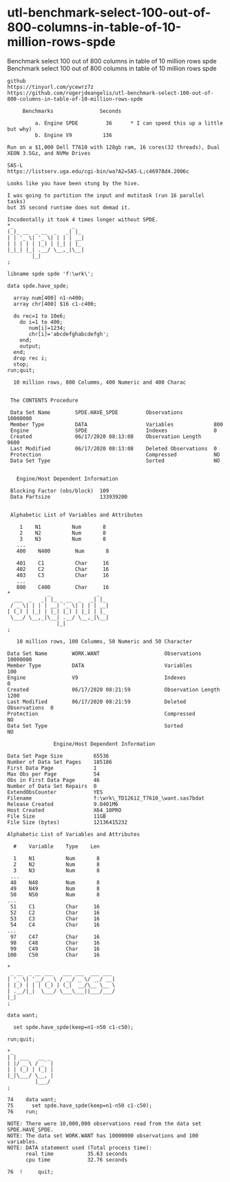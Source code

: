 # utl-benchmark-select-100-out-of-800-columns-in-table-of-10-million-rows-spde
Benchmark select 100 out of 800 columns in table of 10 million rows spde 
    Benchmark select 100 out of 800 columns in table of 10 million rows spde                                                    
                                                                                                                                
    github                                                                                                                      
    https://tinyurl.com/ycewrz7z                                                                                                
    https://github.com/rogerjdeangelis/utl-benchmark-select-100-out-of-800-columns-in-table-of-10-million-rows-spde             
                                                                                                                                
         Benchmarks               Seconds                                                                                       
                                                                                                                                
             a. Engine SPDE         36      * I can speed this up a little but why)                                             
             b. Engine V9          136                                                                                          
                                                                                                                                
    Run on a $1,000 Dell T7610 with 128gb ram, 16 cores(32 threads), Dual XEON 3.5Gz, and NVMe Drives                           
                                                                                                                                
    SAS-L                                                                                                                       
    https://listserv.uga.edu/cgi-bin/wa?A2=SAS-L;c46978d4.2006c                                                                 
                                                                                                                                
    Looks like you have been stung by the hive.                                                                                 
                                                                                                                                
    I was going to partition the input and mutitask (run 16 parallel tasks)                                                     
    but 35 second runtime does not demad it.                                                                                    
                                                                                                                                
    Incodentally it took 4 times longer without SPDE.                                                                           
    *_                   _                                                                                                      
    (_)_ __  _ __  _   _| |_                                                                                                    
    | | '_ \| '_ \| | | | __|                                                                                                   
    | | | | | |_) | |_| | |_                                                                                                    
    |_|_| |_| .__/ \__,_|\__|                                                                                                   
            |_|                                                                                                                 
    ;                                                                                                                           
                                                                                                                                
    libname spde spde 'f:\wrk\';                                                                                                
                                                                                                                                
    data spde.have_spde;                                                                                                        
                                                                                                                                
      array num[400] n1-n400;                                                                                                   
      array chr[400] $16 c1-c400;                                                                                               
                                                                                                                                
      do rec=1 to 10e6;                                                                                                         
        do i=1 to 400;                                                                                                          
           num[i]=1234;                                                                                                         
           chr[i]='abcdefghabcdefgh';                                                                                           
        end;                                                                                                                    
        output;                                                                                                                 
      end;                                                                                                                      
      drop rec i;                                                                                                               
      stop;                                                                                                                     
    run;quit;                                                                                                                   
                                                                                                                                
      10 million rows, 800 Columms, 400 Numeric and 400 Charac                                                                  
                                                                                                                                
                                                                                                                                
     The CONTENTS Procedure                                                                                                     
                                                                                                                                
     Data Set Name        SPDE.HAVE_SPDE         Observations          10000000                                                 
     Member Type          DATA                   Variables             800                                                      
     Engine               SPDE                   Indexes               0                                                        
     Created              06/17/2020 08:13:08    Observation Length    9600                                                     
     Last Modified        06/17/2020 08:13:08    Deleted Observations  0                                                        
     Protection                                  Compressed            NO                                                       
     Data Set Type                               Sorted                NO                                                       
                                                                                                                                
                                                                                                                                
       Engine/Host Dependent Information                                                                                        
                                                                                                                                
     Blocking Factor (obs/block)  109                                                                                           
     Data Partsize                133939200                                                                                     
                                                                                                                                
                                                                                                                                
     Alphabetic List of Variables and Attributes                                                                                
                                                                                                                                
        1    N1          Num       8                                                                                            
        2    N2          Num       8                                                                                            
        3    N3          Num       8                                                                                            
       ...                                                                                                                      
       400    N400        Num       8                                                                                           
                                                                                                                                
       401    C1          Char     16                                                                                           
       402    C2          Char     16                                                                                           
       403    C3          Char     16                                                                                           
       ...                                                                                                                      
       800    C400        Char     16                                                                                           
    *            _               _                                                                                              
      ___  _   _| |_ _ __  _   _| |_                                                                                            
     / _ \| | | | __| '_ \| | | | __|                                                                                           
    | (_) | |_| | |_| |_) | |_| | |_                                                                                            
     \___/ \__,_|\__| .__/ \__,_|\__|                                                                                           
                    |_|                                                                                                         
    ;                                                                                                                           
                                                                                                                                
       10 million rows, 100 Columms, 50 Numeric and 50 Character                                                                
                                                                                                                                
    Data Set Name        WORK.WANT                     Observations          10000000                                           
    Member Type          DATA                          Variables             100                                                
    Engine               V9                            Indexes               0                                                  
    Created              06/17/2020 08:21:59           Observation Length    1200                                               
    Last Modified        06/17/2020 08:21:59           Deleted Observations  0                                                  
    Protection                                         Compressed            NO                                                 
    Data Set Type                                      Sorted                NO                                                 
                                                                                                                                
                   Engine/Host Dependent Information                                                                            
                                                                                                                                
    Data Set Page Size          65536                                                                                           
    Number of Data Set Pages    185186                                                                                          
    First Data Page             1                                                                                               
    Max Obs per Page            54                                                                                              
    Obs in First Data Page      46                                                                                              
    Number of Data Set Repairs  0                                                                                               
    ExtendObsCounter            YES                                                                                             
    Filename                    f:\wrk\_TD12612_T7610_\want.sas7bdat                                                            
    Release Created             9.0401M6                                                                                        
    Host Created                X64_10PRO                                                                                       
    File Size                   11GB                                                                                            
    File Size (bytes)           12136415232                                                                                     
                                                                                                                                
    Alphabetic List of Variables and Attributes                                                                                 
                                                                                                                                
      #    Variable    Type    Len                                                                                              
                                                                                                                                
      1    N1          Num       8                                                                                              
      2    N2          Num       8                                                                                              
      3    N3          Num       8                                                                                              
     ...                                                                                                                        
     48    N48         Num       8                                                                                              
     49    N49         Num       8                                                                                              
     50    N50         Num       8                                                                                              
    ...                                                                                                                         
     51    C1          Char     16                                                                                              
     52    C2          Char     16                                                                                              
     53    C3          Char     16                                                                                              
     54    C4          Char     16                                                                                              
    ...                                                                                                                         
     97    C47         Char     16                                                                                              
     98    C48         Char     16                                                                                              
     99    C49         Char     16                                                                                              
    100    C50         Char     16                                                                                              
                                                                                                                                
    *                                                                                                                           
     _ __  _ __ ___   ___ ___  ___ ___                                                                                          
    | '_ \| '__/ _ \ / __/ _ \/ __/ __|                                                                                         
    | |_) | | | (_) | (_|  __/\__ \__ \                                                                                         
    | .__/|_|  \___/ \___\___||___/___/                                                                                         
    |_|                                                                                                                         
    ;                                                                                                                           
                                                                                                                                
    data want;                                                                                                                  
                                                                                                                                
      set spde.have_spde(keep=n1-n50 c1-c50);                                                                                   
                                                                                                                                
    run;quit;                                                                                                                   
                                                                                                                                
    *_                                                                                                                          
    | | ___   __ _                                                                                                              
    | |/ _ \ / _` |                                                                                                             
    | | (_) | (_| |                                                                                                             
    |_|\___/ \__, |                                                                                                             
             |___/                                                                                                              
    ;                                                                                                                           
                                                                                                                                
    74    data want;                                                                                                            
    75      set spde.have_spde(keep=n1-n50 c1-c50);                                                                             
    76    run;                                                                                                                  
                                                                                                                                
    NOTE: There were 10,000,000 observations read from the data set SPDE.HAVE_SPDE.                                             
    NOTE: The data set WORK.WANT has 10000000 observations and 100 variables.                                                   
    NOTE: DATA statement used (Total process time):                                                                             
          real time           35.63 seconds                                                                                     
          cpu time            32.76 seconds                                                                                     
                                                                                                                                
    76  !     quit;                                                                                                             
                                                                                                                                
                                                                                                                                
